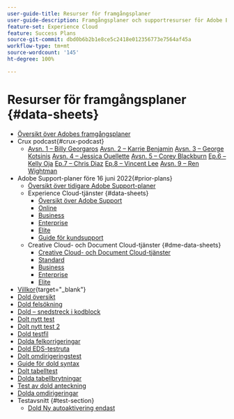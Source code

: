 ```yaml
---
user-guide-title: Resurser för framgångsplaner
user-guide-description: Framgångsplaner och supportresurser för Adobe Experience Cloud och Adobe Experience Platform.
feature-set: Experience Cloud
feature: Success Plans
source-git-commit: dbd0b6b2b1e8ce5c2418e012356773e7564af45a
workflow-type: tm+mt
source-wordcount: '145'
ht-degree: 100%

---
```



# Resurser för framgångsplaner {#data-sheets}

+ [Översikt över Adobes framgångsplaner](overview.md)
+ Crux podcast{#crux-podcast}
   + [Avsn. 1 – Billy Georgaros](episode1.md)
     [Avsn. 2 – Karrie Benjamin](episode2.md)
     [Avsn. 3 – George Kotsinis](episode3.md)
     [Avsn. 4 – Jessica Ouellette](episode4.md)
     [Avsn. 5 – Corey Blackburn](episode5.md)
     [Ep.6 – Kelly Oja](episode6.md)
     [Ep.7 – Chris Diaz](episode7.md)
     [Ep.8 – Vincent Lee](episode8.md)
     [Avsn. 9 – Ren Wightman](episode9.md)
+ Adobe Support-planer före 16 juni 2022{#prior-plans}
   + [Översikt över tidigare Adobe Support-planer](overview-prior-plans.md)
   + Experience Cloud-tjänster {#data-sheets}
      + [Översikt över Adobe Support](dx-overview.md)
      + [Online](online.md)
      + [Business](business.md)
      + [Enterprise](enterprise.md)
      + [Elite](elite.md)
      + [Guide för kundsupport](support-guide.md)
   + Creative Cloud- och Document Cloud-tjänster {#dme-data-sheets}
      + [Creative Cloud- och Document Cloud-tjänster](dme-overview.md)
      + [Standard](dme-standard.md)
      + [Business](dme-business.md)
      + [Enterprise](dme-enterprise.md)
      + [Elite](dme-elite.md)
+ [Villkor](https://helpx.adobe.com/se/support/programs/support-policies-terms-conditions.html){target="_blank"}
+ [Dold översikt](hidden-overview.md)
+ [Dold felsökning](hidden-trouble.md)
+ [Dold – snedstreck i kodblock](hidden/slashes-in-code-blocks.md)
+ [Dolt nytt test](hidden-new-test.md)
+ [Dolt nytt test 2](hidden-new-test-2.md)
+ [Dold testfil](hidden-test.md)
+ [Dolda felkorrigeringar](hidden/bug-fixes.md)
+ [Dold EDS-testruta](hidden/test-page.md)
+ [Dolt omdirigeringstest](hidden/test-redirection.md)
+ [Guide för dold syntax](hidden/syntax-style-guide.md)
+ [Dolt tabelltest](hidden/tables.md)
+ [Dolda tabellbrytningar](hidden/table-breaks.md)
+ [Test av dold anteckning](hidden/note-test.md)
+ [Dolda omdirigeringar](hidden/redirect-tests.md)
+ Testavsnitt {#test-section}
   + [Dold Ny autoaktivering endast](hidden/autoactivate.md)

<!--
+ [Hidden Lakshay test](hidden-lakshay-test.md)

+ [Hidden table breaks](hidden/table-breaks.md)


Articles must be added to this TOC file in order to render.

Use this list format to specify links to articles and section headings that expand and collapse in the left rail of the user guide.

An article link CANNOT be used as a section heading.
-->
